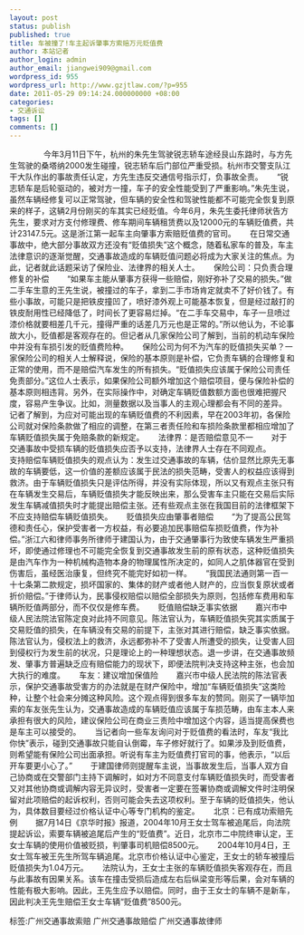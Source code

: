```yaml
---
layout: post
status: publish
published: true
title: 车被撞了!车主起诉肇事方索赔万元贬值费
author: 本站记者
author_login: admin
author_email: jiangwei909@gmail.com
wordpress_id: 955
wordpress_url: http://www.gzjtlaw.com/?p=955
date: 2011-05-29 09:14:24.000000000 +08:00
categories:
- 交通诉讼
tags: []
comments: []
---
```

　　　　 今年3月11日下午，杭州的朱先生驾驶锐志轿车途经艮山东路时，与方先生驾驶的桑塔纳2000发生碰撞，锐志轿车后门部位严重受损。杭州市交警支队江干大队作出的事故责任认定，方先生违反交通信号指示灯，负事故全责。　　 &ldquo;锐志轿车是后轮驱动的，被对方一撞，车子的安全性能受到了严重影响。&rdquo;朱先生说，虽然车辆经修复可以正常驾驶，但车辆的安全性和驾驶性能都不可能完全恢复到原来的样子，这辆2月份刚买的车其实已经贬值。今年6月，朱先生委托律师状告方先生，要求对方支付修理费、修车期间车辆租赁费以及12000元的车辆贬值费，共计23147.5元。这是浙江第一起车主向肇事方索赔贬值费的官司。　　 在日常交通事故中，绝大部分事故双方还没有&ldquo;贬值损失&rdquo;这个概念，随着私家车的普及，车主法律意识的逐渐觉醒，交通事故造成的车辆贬值问题必将成为大家关注的焦点。为此，记者就此话题采访了保险业、法律界的相关人士。　　 保险公司：只负责合理修复的补偿　　 &ldquo;如果车主能从肇事方获得一些赔偿，刚好弥补了交易的损失。&rdquo;做二手车生意的王先生说，被撞过的车子，拿到二手市场肯定就卖不了好价钱了。有些小事故，可能只是把铁皮撞凹了，喷好漆外观上可能基本恢复，但是经过敲打的铁皮耐用性已经降低了，时间长了更容易烂掉。&ldquo;在二手车交易中，车子一旦喷过漆价格就要相差几千元，撞得严重的话差几万元也是正常的。&rdquo;所以他认为，不论事故大小，贬值都是客观存在的。但记者从几家保险公司了解到，当前的机动车保险中并没有车损引发的贬值费险种。　　 保险公司为何不为汽车的贬值损失买单？一家保险公司的相关人士解释说，保险的基本原则是补偿，它负责车辆的合理修复和正常的使用，而不是赔偿汽车发生的所有损失。&ldquo;贬值损失应该属于保险公司责任免责部分。&rdquo;这位人士表示，如果保险公司额外增加这个赔偿项目，便与保险补偿的基本原则相违背。另外，在实际操作中，对确定车辆贬值数额方面也很难把握尺度，容易产生争议。比如，测量数据以及当事人的主观心理都会有不同的差异。　　 记者了解到，为应对可能出现的车辆贬值费的不利因素，早在2003年初，各保险公司就对保险条款做了相应的调整，在第三者责任险和车损险条款里都相应增加了车辆贬值损失属于免赔条款的新规定。　　 法律界：是否赔偿意见不一　　 对于交通事故中受损车辆的贬值损失应否予以支持，法律界人士存在不同观点。　　　　支持赔偿车辆贬值损失的观点认为：发生过交通事故的车辆，估价显然比原先无事故的车辆要低，这一价值的差额应该属于民法的损失范畴，受害人的权益应该得到救济。由于车辆贬值损失只是评估所得，并没有实际体现，所以又有观点主张只有在车辆发生交易后，车辆贬值损失才能反映出来，那么受害车主只能在交易后实际发生车辆减值损失时才能提出赔偿主张。还有些观点主张在我国目前的法律框架下不应支持赔偿车辆贬值损失。　　 贬值损失应由肇事者赔偿　　 &ldquo;为了提高公民驾德和责任心，保护受害者一方权益，有必要追加民事赔偿车损贬值费，作为补偿。&rdquo;浙江六和律师事务所律师于建国认为，由于交通肇事行为致使车辆发生严重损坏，即使通过修理也不可能完全恢复到交通事故发生前的原有状态，这种贬值损失是由汽车作为一种机械构造物本身的物理属性所决定的，如同人之肌体器官在受到伤害后，虽经医治康复，但终究不能完好如初一样。　　 &ldquo;我国民法通则第一百一十七条第二款规定，损坏国家的、集体的财产或者他人财产的，应当恢复原状或者折价赔偿。&rdquo;于律师认为，民事侵权赔偿以赔偿全部损失为原则，包括修车费用和车辆所贬值两部分，而不仅仅是修车费。　　 贬值赔偿缺乏事实依据　　 嘉兴市中级人民法院法官陈定良对此持不同意见。陈法官认为，车辆贬值损失究其实质属于交易贬值的损失，在车辆没有交易的前提下，主张对其进行赔偿，缺乏事实依据。陈法官认为，侵权法上的救济，永远都弥补不了受害人所遭受的损失，让受害人回到侵权行为发生前的状况，只是理论上的一种理想状态。退一步讲，在交通事故频发、肇事方普遍缺乏应有赔偿能力的现状下，即便法院判决支持这种主张，也会加大执行的难度。　　 车友：建议增加保值险　　 嘉兴市中级人民法院的陈法官表示，保护交通事故受害方的办法就是在财产保险中，增加&ldquo;车辆贬值损失&rdquo;这类险种，让整个社会来分摊这种风险。这个观点得到很多车友的赞同。刚买了一辆毕加索的车友张先生认为，交通事故造成的车辆贬值应该属于车损范畴，由车主本人来承担有很大的风险，建议保险公司在商业三责险中增加这个内容，适当提高保费也是车主可以接受的。　　 当记者向一些车友询问对于贬值费的看法时，车友&ldquo;我比你快&rdquo;表示，碰到交通事故只能自认倒霉，车子修好就行了。如果涉及到贬值费，则希望能有保险公司出面承担。听说有车主为贬值费打官司的事，他表示，&ldquo;以后开车要更小心了。&rdquo;　　 于建国律师则提醒车主说，当事故发生后，当事人双方自己协商或在交警部门主持下调解时，如对方不同意支付车辆贬值损失时，而受害者又对其他协商或调解内容无异议时，受害者一定要在签署协商或调解文件时注明保留对此项赔偿的起诉权利，否则可能会失去这项权利。至于车辆的贬值损失，他认为，具体数目要经过价格认证中心等专门机构的鉴定。　　 北京：已有成功索赔先例　　 据7月14日《京华时报》报道，2004年10月王女士驾车被追尾后，向法院提起诉讼，索要车辆被追尾后产生的&ldquo;贬值费&rdquo;。近日，北京市二中院终审认定，王女士车辆的使用价值被贬损，判肇事司机赔偿8500元。　　 2004年10月4日，王女士驾车被王先生所驾车辆追尾。北京市价格认证中心鉴定，王女士的轿车被撞后贬值损失为1.04万元。　　 法院认为，王女士主张的车辆贬值损失客观存在，而且与此事故有因果关系。该车在撞击受损后造成左右后纵梁变形等后果，会对车辆的性能有极大影响。因此，王先生应予以赔偿。同时，由于王女士的车辆不是新车，因此判决王先生赔偿王女士车辆&ldquo;贬值费&rdquo;8500元。　　标签:广州交通事故索赔 广州交通事故赔偿 广州交通事故律师

